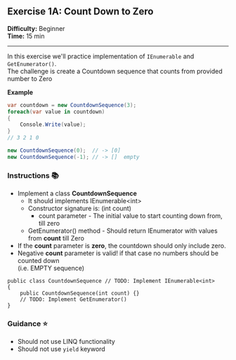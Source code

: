## Exercise 1A: Count Down to Zero

**Difficulty:** Beginner  
**Time:** 15 min  
___

In this exercise we'll practice implementation of `IEnumerable` and `GetEnumerator()`.  
The challenge is create a Countdown sequence that counts from provided number to Zero

**Example**  

```csharp
var countdown = new CountdownSequence(3);
foreach(var value in countdown)
{
    Console.Write(value);
}
// 3 2 1 0

new CountdownSequence(0);  // -> [0]
new CountdownSequence(-1); // -> []  empty
```

### Instructions &#x1F4DA;
- Implement a class **CountdownSequence**
  - It should implements IEnumerable&lt;int&gt;
  - Constructor signature is: (int count)  
    - count parameter - The initial value to start counting down from, till zero  
  - GetEnumerator() method - Should return IEnumerator<int> with values from **count** till Zero  
- If the **count** parameter is **zero**, the countdown should only include zero.
- Negative **count** parameter is valid! if that case no numbers should be counted down  
  (i.e. EMPTY sequence)

```charp
public class CountdownSequence // TODO: Implement IEnumerable<int>
{
    public CountdownSequence(int count) {}
    // TODO: Implement GetEnumerator()
}
```



### Guidance &#x2B50;
- Should not use LINQ functionality
- Should not use `yield` keyword
